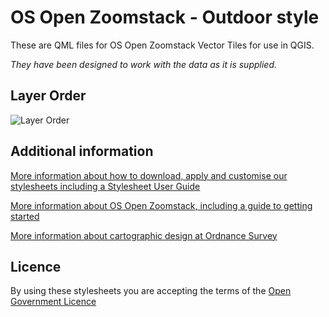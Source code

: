 # OS Open Zoomstack - Outdoor style

These are QML files for OS Open Zoomstack Vector Tiles for use in QGIS.

*They have been designed to work with the data as it is supplied.*

## Layer Order

![Layer Order](https://raw.githubusercontent.com/OrdnanceSurvey/OS-Open-Zoomstack-Stylesheets/master/Vector%20Tiles/QGIS%20Stylesheets%20(QML)/Layer%20Order.PNG)

## Additional information

[More information about how to download, apply and customise our stylesheets including a Stylesheet User Guide](http://www.ordnancesurvey.co.uk/resources/carto-design/cartographic-stylesheets.html)

[More information about OS Open Zoomstack, including a guide to getting started](http://www.ordnancesurvey.co.uk/business-and-government/products/os-open-zoomstack.html)

[More information about cartographic design at Ordnance Survey](https://www.ordnancesurvey.co.uk/resources/carto-design/)

## Licence

By using these stylesheets you are accepting the terms of the [Open Government Licence](http://www.nationalarchives.gov.uk/doc/open-government-licence/)
